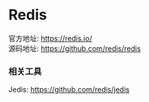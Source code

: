 # Redis

官方地址: https://redis.io/     
源码地址: https://github.com/redis/redis

### 相关工具
Jedis: https://github.com/redis/jedis